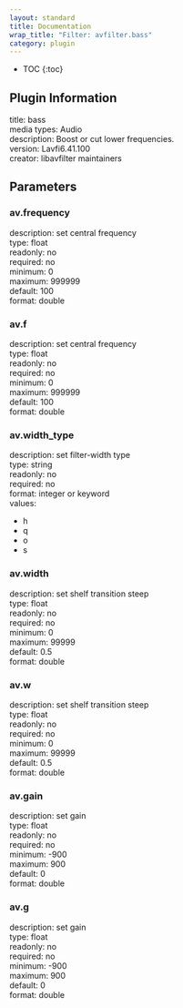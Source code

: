 ```yaml
---
layout: standard
title: Documentation
wrap_title: "Filter: avfilter.bass"
category: plugin
---
```

* TOC
{:toc}

## Plugin Information

title: bass  
media types:
Audio  
description: Boost or cut lower frequencies.  
version: Lavfi6.41.100  
creator: libavfilter maintainers  

## Parameters

### av.frequency

  
description:
set central frequency  
type: float  
readonly: no  
required: no  
minimum: 0  
maximum: 999999  
default: 100  
format: double  

### av.f

  
description:
set central frequency  
type: float  
readonly: no  
required: no  
minimum: 0  
maximum: 999999  
default: 100  
format: double  

### av.width_type

  
description:
set filter-width type  
type: string  
readonly: no  
required: no  
format: integer or keyword  
values:  

* h
* q
* o
* s

### av.width

  
description:
set shelf transition steep  
type: float  
readonly: no  
required: no  
minimum: 0  
maximum: 99999  
default: 0.5  
format: double  

### av.w

  
description:
set shelf transition steep  
type: float  
readonly: no  
required: no  
minimum: 0  
maximum: 99999  
default: 0.5  
format: double  

### av.gain

  
description:
set gain  
type: float  
readonly: no  
required: no  
minimum: -900  
maximum: 900  
default: 0  
format: double  

### av.g

  
description:
set gain  
type: float  
readonly: no  
required: no  
minimum: -900  
maximum: 900  
default: 0  
format: double  

